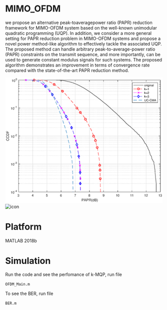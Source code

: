 # MIMO_OFDM
we propose an alternative peak-toaveragepower ratio (PAPR) reduction framework for MIMO-OFDM
system based on the well-known unimodular quadratic
programming (UQP). In addition, we consider a more general
setting for PAPR reduction problem in MIMO-OFDM systems
and propose a novel power method-like algorithm to effectively
tackle the associated UQP. The proposed method can handle
arbitrary peak-to-average-power ratio (PAPR) constraints on
the transmit sequence, and more importantly, can be used to
generate constant modulus signals for such systems. The proposed
algorithm demonstrates an improvement in terms of convergence
rate compared with the state-of-the-art PAPR reduction method.

![PAPR_Reduction](https://github.com/coran123/MIMO_OFDM/raw/master/pictures/papr_10000.jpg)
<img src="https://raw.githubusercontent.com/nondanee/vsc-netease-music/master/icon.png" alt="icon" width="128px">
# Platform
MATLAB 2018b

# Simulation
Run the code and see the perfomance of k-MQP, run file

```
OFDM_Main.m
```

To see the BER, run file

```
BER.m
```
